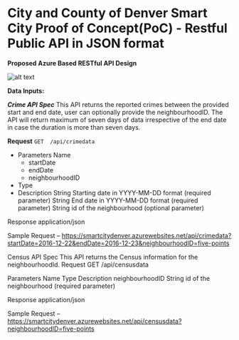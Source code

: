 # City and County of Denver Smart City Proof of Concept(PoC) - Restful Public API in JSON format

**Proposed Azure Based RESTful API Design**

![alt text](https://github.com/smartcitypoc/smartcitypoc/blob/master/RESTful%20API/Images/Proposed_Azure_Restful_API.png)

**Data Inputs:** 

***Crime API Spec***
This API returns the reported crimes between the provided start and end date, user can optionally provide the neighbourhoodID. The API will return maximum of seven days of data irrespective of the end date in case the duration is more than seven days.

****Request****
```GET	/api/crimedata```

- Parameters Name
  - startDate
  - endDate
  - neighbourhoodID
- Type	
- Description
	String	Starting date in YYYY-MM-DD format (required parameter)
	String	End date in YYYY-MM-DD format (required parameter)
	String	id of the neighbourhood (optional parameter)
 
Response
application/json
 
Sample Request – https://smartcitydenver.azurewebsites.net/api/crimedata?startDate=2016-12-22&endDate=2016-12-23&neighbourhoodID=five-points
 
 
Census API Spec
This API returns the Census information for the neighbourhoodId.
Request
GET	/api/censusdata

Parameters Name	Type	Description
neighbourhoodID	String	id of the neighbourhood (required parameter)
 
 
Response
application/json
 
Sample Request – https://smartcitydenver.azurewebsites.net/api/censusdata?neighbourhoodID=five-points
 
